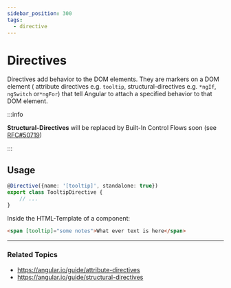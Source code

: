 ```yaml
---
sidebar_position: 300
tags:
  - directive
---
```


# Directives

Directives add behavior to the DOM elements.
They are markers on a DOM element ( attribute directives e.g. `tooltip`, structural-directives e.g. `*ngIf`, `ngSwitch`
or`*ngFor`) that tell Angular to attach a specified behavior to that DOM element.

:::info

**Structural-Directives** will be replaced by Built-In Control Flows soon (see [RFC#50719](https://github.com/angular/angular/discussions/50719))

:::

## Usage

```typescript title="tooltip.directive.ts"
@Directive({name: '[tooltip]', standalone: true})
export class TooltipDirective {
    // ...
}
```

Inside the HTML-Template of a component:

```html
<span [tooltip]="some notes">What ever text is here</span>
```

---

### Related Topics

- https://angular.io/guide/attribute-directives
- https://angular.io/guide/structural-directives
